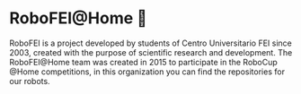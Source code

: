 # RoboFEI@Home 🤖
RoboFEI is a project developed by students of Centro Universitario FEI since 2003, created with the purpose of scientific research and development. The RoboFEI@Home team was created in 2015 to participate in the RoboCup @Home competitions, in this organization you can find the repositories for our robots.
